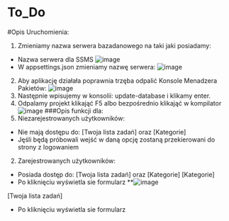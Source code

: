# To_Do
#Opis Uruchomienia:
1. Zmieniamy nazwa serwera bazadanowego na taki jaki posiadamy:
* Nazwa serwera dla SSMS
![image](https://user-images.githubusercontent.com/93732758/215159763-8bc09d02-3454-47fd-bcc0-4bc4674046ce.png)
* W appsettings.json zmieniamy nazwę serwera:
![image](https://user-images.githubusercontent.com/93732758/215159577-80898fd4-9f60-46da-9195-515f0383aca9.png)
2. Aby aplikację działała poprawnia trzęba odpalić Konsole Menadzera Pakietów: 
![image](https://user-images.githubusercontent.com/93732758/215158848-bed1aa53-d578-42b5-b018-5a38527a1e68.png) 
3. Następnie wpisujemy w konsolii: update-database i klikamy enter.
4. Odpalamy projekt klikająć F5 albo bezpośrednio klikająć w kompilator ![image](https://user-images.githubusercontent.com/93732758/215160564-36f25291-2def-4f69-8590-7d12e515bced.png)
###Opis funkcji dla:
1. Niezarejestrowanych użytkowników:
* Nie mają dostępu do: [Twoja lista zadań] oraz [Kategorie]
* Jęśli będą próbowali wejść w daną opcję zostaną przekierowani do strony z logowaniem
2. Zarejestrowanych użytkowników:
* Posiada dostęp do: [Twoja lista zadań] oraz [Kategorie]
 [Kategorie]
* Po kliknięciu wyświetla sie formularz 
**![image](https://user-images.githubusercontent.com/93732758/215161927-75b79712-23e8-4380-9a8a-f58c3e6f15dd.png)

[Twoja lista zadań]
* Po kliknięciu wyświetla sie formularz
